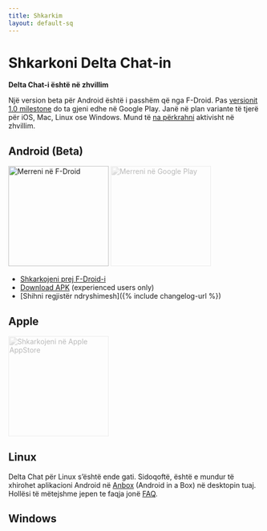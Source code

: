 ```yaml
---
title: Shkarkim
layout: default-sq
---
```




<!-- GENERATED FILE -- DO NOT EDIT -->



# Shkarkoni Delta Chat-in

**Delta Chat-i është në zhvillim**

Një version beta për Android është i passhëm që nga F-Droid. Pas [versionit 1.0 milestone](https://github.com/deltachat/deltachat-android/milestone/1) do ta gjeni edhe në Google Play.
Janë në plan variante të tjerë për iOS, Mac, Linux ose Windows.
Mund të [na përkrahni](contribute) aktivisht në zhvillim.


## Android (Beta)

[<img src="../assets/home/get-it-on-fdroid.png" alt="Merreni në F-Droid" width="200" />](https://f-droid.org/app/com.b44t.messenger)
<img src="../assets/home/get-it-on-gplay.png" alt="Merreni në Google Play" width="200" style="filter: opacity(.3) grayscale(100%);" />

* [Shkarkojeni prej F-Droid-i](https://f-droid.org/app/com.b44t.messenger)
* [Download APK](https://github.com/deltachat/deltachat-android/releases) (experienced users only)
* [Shihni regjistër ndryshimesh]({% include changelog-url %})


## Apple

<img src="../assets/home/get-it-on-ios.png" alt="Shkarkojeni në Apple AppStore" width="200" style="filter: opacity(.3) grayscale(100%);" />

## Linux

Delta Chat për Linux s’është ende gati. Sidoqoftë, është e mundur të xhirohet aplikacioni Android në [Anbox](https://anbox.io) (Android in a Box) në desktopin tuaj.
Hollësi të mëtejshme jepen te faqja jonë [FAQ](help#multiclient).

## Windows


